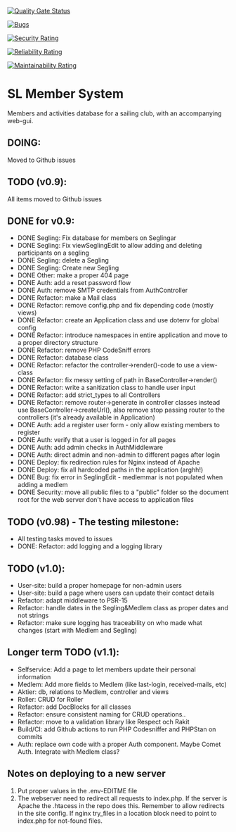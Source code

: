 [![Quality Gate Status](https://sonarcloud.io/api/project_badges/measure?project=klinge_sl-webapp&metric=alert_status)](https://sonarcloud.io/summary/new_code?id=klinge_sl-webapp)

[![Bugs](https://sonarcloud.io/api/project_badges/measure?project=klinge_sl-webapp&metric=bugs)](https://sonarcloud.io/summary/new_code?id=klinge_sl-webapp)

[![Security Rating](https://sonarcloud.io/api/project_badges/measure?project=klinge_sl-webapp&metric=security_rating)](https://sonarcloud.io/summary/new_code?id=klinge_sl-webapp)

[![Reliability Rating](https://sonarcloud.io/api/project_badges/measure?project=klinge_sl-webapp&metric=reliability_rating)](https://sonarcloud.io/summary/new_code?id=klinge_sl-webapp)

[![Maintainability Rating](https://sonarcloud.io/api/project_badges/measure?project=klinge_sl-webapp&metric=sqale_rating)](https://sonarcloud.io/summary/new_code?id=klinge_sl-webapp)

# SL Member System
Members and activities database for a sailing club, with an accompanying web-gui.  

## DOING:
Moved to Github issues

## TODO (v0.9): 
All items moved to Github issues

## DONE for v0.9: 
* DONE Segling: Fix database for members on Seglingar
* DONE Segling: Fix viewSeglingEdit to allow adding and deleting participants on a segling
* DONE Segling: delete a Segling
* DONE Segling: Create new Segling
* DONE Other: make a proper 404 page
* DONE Auth: add a reset password flow
* DONE Auth: remove SMTP credentials from AuthController
* DONE Refactor: make a Mail class
* DONE Refactor: remove config.php and fix depending code (mostly views)
* DONE Refactor: create an Application class and use dotenv for global config
* DONE Refactor: introduce namespaces in entire application and move to a proper directory structure
* DONE Refactor: remove PHP CodeSniff errors
* DONE Refactor: database class
* DONE Refactor: refactor the controller->render()-code to use a view-class
* DONE Refactor: fix messy setting of path in BaseController->render()
* DONE Refactor: write a sanitization class to handle user input
* DONE Refactor: add strict_types to all Controllers
* DONE Refactor: remove router->generate in controller classes instead use BaseController->createUrl(), 
       also remove stop passing router to the controllers (it's already available in Application)
* DONE Auth: add a register user form - only allow existing members to register
* DONE Auth: verify that a user is logged in for all pages
* DONE Auth: add admin checks in AuthMiddleware
* DONE Auth: direct admin and non-admin to different pages after login
* DONE Deploy: fix redirection rules for Nginx instead of Apache
* DONE Deploy: fix all hardcoded paths in the application (arghh!)
* DONE Bug: fix error in SeglingEdit - medlemmar is not populated when adding a medlem
* DONE Security: move all public files to a "public" folder so the document root for the web server don't have access to application files

## TODO (v0.98) - The testing milestone: 
* All testing tasks moved to issues
* DONE: Refactor: add logging and a logging library

## TODO (v1.0): 
* User-site: build a proper homepage for non-admin users
* User-site: build a page where users can update their contact details
* Refactor: adapt middleware to PSR-15
* Refactor: handle dates in the Segling&Medlem class as proper dates and not strings
* Refactor: make sure logging has traceability on who made what changes (start with Medlem and Segling)


## Longer term TODO (v1.1): 
* Selfservice: Add a page to let members update their personal information
* Medlem: Add more fields to Medlem (like last-login, received-mails, etc)
* Aktier: db, relations to Medlem, controller and views
* Roller: CRUD for Roller
* Refactor: add DocBlocks for all classes
* Refactor: ensure consistent naming for CRUD operations..
* Refactor: move to a validation library like Respect och Rakit
* Build/CI: add Github actions to run PHP Codesniffer and PHPStan on commits
* Auth: replace own code with a proper Auth component. Maybe Comet Auth. Integrate with Medlem class?

## Notes on deploying to a new server
1. Put proper values in the .env-EDITME file
2. The webserver need to redirect all requests to index.php. If the server is Apache
   the .htacess in the repo does this. Remember to allow redirects in the site config. 
   If nginx try_files in a location block need to point to index.php for not-found files. 

